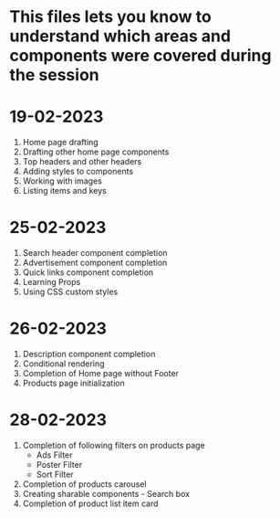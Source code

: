 # This files lets you know to understand which areas and components were covered during the session

# 19-02-2023

1. Home page drafting
2. Drafting other home page components
3. Top headers and other headers
4. Adding styles to components
5. Working with images
6. Listing items and keys

# 25-02-2023

1. Search header component completion
2. Advertisement component completion
3. Quick links component completion
4. Learning Props
5. Using CSS custom styles

# 26-02-2023

1. Description component completion
2. Conditional rendering
3. Completion of Home page without Footer
4. Products page initialization


# 28-02-2023
1. Completion of following filters on products page
   - Ads Filter
   - Poster Filter
   - Sort Filter
2. Completion of products carousel
3. Creating sharable components - Search box
4. Completion of product list item card
